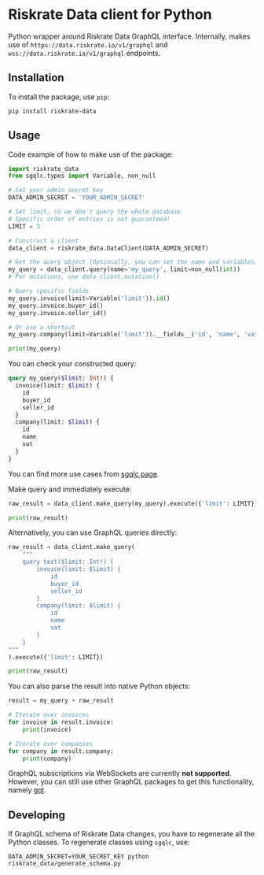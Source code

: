 # Riskrate Data client for Python

Python wrapper around Riskrate Data GraphQL interface. Internally, makes use of `https://data.riskrate.io/v1/graphql` and `wss://data.riskrate.io/v1/graphql` endpoints.

## Installation

To install the package, use `pip`:

```shell
pip install riskrate-data
```

## Usage

Code example of how to make use of the package:

```python
import riskrate_data
from sgqlc.types import Variable, non_null

# Set your admin secret key
DATA_ADMIN_SECRET = 'YOUR_ADMIN_SECRET'

# Set limit, so we don't query the whole database.
# Specific order of entries is not guaranteed!
LIMIT = 3

# Construct a client
data_client = riskrate_data.DataClient(DATA_ADMIN_SECRET)

# Get the query object (Optionally, you can set the name and variables)
my_query = data_client.query(name='my_query', limit=non_null(int))
# For mutations, use data_client.mutation()

# Query specific fields
my_query.invoice(limit=Variable('limit')).id()
my_query.invoice.buyer_id()
my_query.invoice.seller_id()

# Or use a shortcut
my_query.company(limit=Variable('limit')).__fields__('id', 'name', 'vat')

print(my_query)
```

You can check your constructed query:

```graphql
query my_query($limit: Int!) {
  invoice(limit: $limit) {
    id
    buyer_id
    seller_id
  }
  company(limit: $limit) {
    id
    name
    vat
  }
}
```

You can find more use cases from [sgqlc page](https://github.com/profusion/sgqlc).

Make query and immediately execute:

```python
raw_result = data_client.make_query(my_query).execute({'limit': LIMIT})

print(raw_result)
```

Alternatively, you can use GraphQL queries directly:

```python
raw_result = data_client.make_query(
    """
    query test($limit: Int!) {
        invoice(limit: $limit) {
            id
            buyer_id
            seller_id
        }
        company(limit: $limit) {
            id
            name
            vat
        }
    }
"""
).execute({'limit': LIMIT})

print(raw_result)
```

You can also parse the result into native Python objects:

```python
result = my_query + raw_result

# Iterate over invoices
for invoice in result.invoice:
    print(invoice)

# Iterate over companies
for company in result.company:
    print(company)
```

GraphQL subscriptions via WebSockets are currently **not supported**. However, you can still use other GraphQL packages to get this functionality, namely [gql](https://github.com/graphql-python/gql).

## Developing

If GraphQL schema of Riskrate Data changes, you have to regenerate all the Python classes. To regenerate classes using `sgqlc`, use:

```shell
DATA_ADMIN_SECRET=YOUR_SECRET_KEY python riskrate_data/generate_schema.py
```
